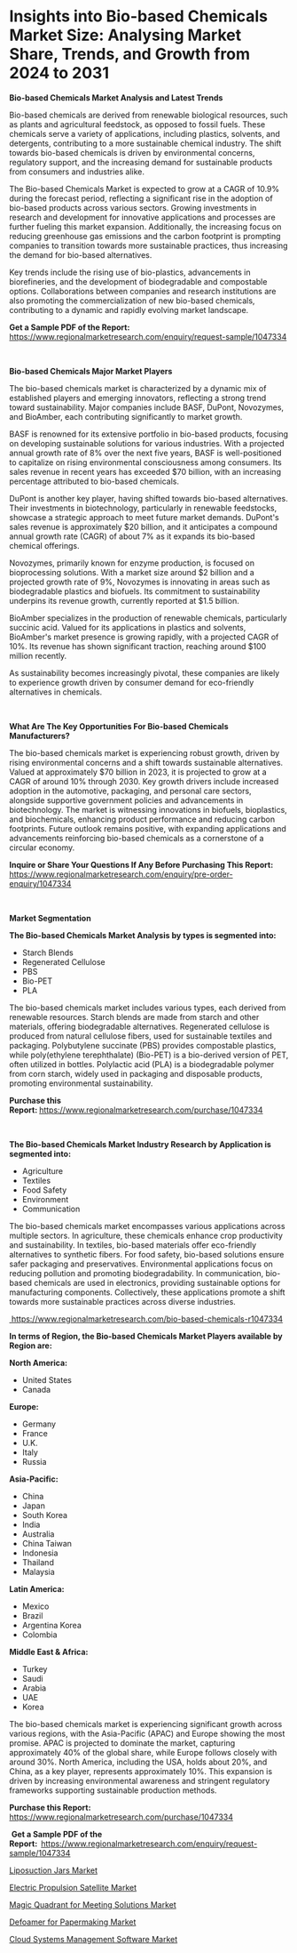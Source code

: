 <p><h1>Insights into Bio-based Chemicals Market Size: Analysing Market Share, Trends, and Growth from 2024 to 2031</h1></p><p><strong>Bio-based Chemicals Market Analysis and Latest Trends</strong></p>
<p><p>Bio-based chemicals are derived from renewable biological resources, such as plants and agricultural feedstock, as opposed to fossil fuels. These chemicals serve a variety of applications, including plastics, solvents, and detergents, contributing to a more sustainable chemical industry. The shift towards bio-based chemicals is driven by environmental concerns, regulatory support, and the increasing demand for sustainable products from consumers and industries alike.</p><p>The Bio-based Chemicals Market is expected to grow at a CAGR of 10.9% during the forecast period, reflecting a significant rise in the adoption of bio-based products across various sectors. Growing investments in research and development for innovative applications and processes are further fueling this market expansion. Additionally, the increasing focus on reducing greenhouse gas emissions and the carbon footprint is prompting companies to transition towards more sustainable practices, thus increasing the demand for bio-based alternatives.</p><p>Key trends include the rising use of bio-plastics, advancements in biorefineries, and the development of biodegradable and compostable options. Collaborations between companies and research institutions are also promoting the commercialization of new bio-based chemicals, contributing to a dynamic and rapidly evolving market landscape.</p></p>
<p><strong>Get a Sample PDF of the Report:&nbsp;</strong> <a href="https://www.regionalmarketresearch.com/enquiry/request-sample/1047334">https://www.regionalmarketresearch.com/enquiry/request-sample/1047334</a></p>
<p>&nbsp;</p>
<p><strong>Bio-based Chemicals Major Market Players</strong></p>
<p><p>The bio-based chemicals market is characterized by a dynamic mix of established players and emerging innovators, reflecting a strong trend toward sustainability. Major companies include BASF, DuPont, Novozymes, and BioAmber, each contributing significantly to market growth.</p><p>BASF is renowned for its extensive portfolio in bio-based products, focusing on developing sustainable solutions for various industries. With a projected annual growth rate of 8% over the next five years, BASF is well-positioned to capitalize on rising environmental consciousness among consumers. Its sales revenue in recent years has exceeded $70 billion, with an increasing percentage attributed to bio-based chemicals.</p><p>DuPont is another key player, having shifted towards bio-based alternatives. Their investments in biotechnology, particularly in renewable feedstocks, showcase a strategic approach to meet future market demands. DuPont's sales revenue is approximately $20 billion, and it anticipates a compound annual growth rate (CAGR) of about 7% as it expands its bio-based chemical offerings.</p><p>Novozymes, primarily known for enzyme production, is focused on bioprocessing solutions. With a market size around $2 billion and a projected growth rate of 9%, Novozymes is innovating in areas such as biodegradable plastics and biofuels. Its commitment to sustainability underpins its revenue growth, currently reported at $1.5 billion.</p><p>BioAmber specializes in the production of renewable chemicals, particularly succinic acid. Valued for its applications in plastics and solvents, BioAmber's market presence is growing rapidly, with a projected CAGR of 10%. Its revenue has shown significant traction, reaching around $100 million recently.</p><p>As sustainability becomes increasingly pivotal, these companies are likely to experience growth driven by consumer demand for eco-friendly alternatives in chemicals.</p></p>
<p>&nbsp;</p>
<p><strong>What Are The Key Opportunities For Bio-based Chemicals Manufacturers?</strong></p>
<p><p>The bio-based chemicals market is experiencing robust growth, driven by rising environmental concerns and a shift towards sustainable alternatives. Valued at approximately $70 billion in 2023, it is projected to grow at a CAGR of around 10% through 2030. Key growth drivers include increased adoption in the automotive, packaging, and personal care sectors, alongside supportive government policies and advancements in biotechnology. The market is witnessing innovations in biofuels, bioplastics, and biochemicals, enhancing product performance and reducing carbon footprints. Future outlook remains positive, with expanding applications and advancements reinforcing bio-based chemicals as a cornerstone of a circular economy.</p></p>
<p><strong>Inquire or Share Your Questions If Any Before Purchasing This Report:</strong> <a href="https://www.regionalmarketresearch.com/enquiry/pre-order-enquiry/1047334">https://www.regionalmarketresearch.com/enquiry/pre-order-enquiry/1047334</a></p>
<p>&nbsp;</p>
<p><strong>Market Segmentation</strong></p>
<p><strong>The Bio-based Chemicals Market Analysis by types is segmented into:</strong></p>
<p><ul><li>Starch Blends</li><li>Regenerated Cellulose</li><li>PBS</li><li>Bio-PET</li><li>PLA</li></ul></p>
<p><p>The bio-based chemicals market includes various types, each derived from renewable resources. Starch blends are made from starch and other materials, offering biodegradable alternatives. Regenerated cellulose is produced from natural cellulose fibers, used for sustainable textiles and packaging. Polybutylene succinate (PBS) provides compostable plastics, while poly(ethylene terephthalate) (Bio-PET) is a bio-derived version of PET, often utilized in bottles. Polylactic acid (PLA) is a biodegradable polymer from corn starch, widely used in packaging and disposable products, promoting environmental sustainability.</p></p>
<p><strong>Purchase this Report:&nbsp;</strong><a href="https://www.regionalmarketresearch.com/purchase/1047334">https://www.regionalmarketresearch.com/purchase/1047334</a></p>
<p>&nbsp;</p>
<p><strong>The Bio-based Chemicals Market Industry Research by Application is segmented into:</strong></p>
<p><ul><li>Agriculture</li><li>Textiles</li><li>Food Safety</li><li>Environment</li><li>Communication</li></ul></p>
<p><p>The bio-based chemicals market encompasses various applications across multiple sectors. In agriculture, these chemicals enhance crop productivity and sustainability. In textiles, bio-based materials offer eco-friendly alternatives to synthetic fibers. For food safety, bio-based solutions ensure safer packaging and preservatives. Environmental applications focus on reducing pollution and promoting biodegradability. In communication, bio-based chemicals are used in electronics, providing sustainable options for manufacturing components. Collectively, these applications promote a shift towards more sustainable practices across diverse industries.</p></p>
<p><a href="https://www.regionalmarketresearch.com/bio-based-chemicals-r1047334">&nbsp;https://www.regionalmarketresearch.com/bio-based-chemicals-r1047334</a></p>
<p><strong>In terms of Region, the Bio-based Chemicals Market Players available by Region are:</strong></p>
<p>
    <p> <strong> North America: </strong>
        <ul>
            <li>United States</li>
            <li>Canada</li>
        </ul>
        </p> 
    <p> <strong> Europe: </strong>
        <ul>
            <li>Germany</li>
            <li>France</li>
            <li>U.K.</li>
            <li>Italy</li>
            <li>Russia</li>
        </ul>
        </p> 
    <p> <strong> Asia-Pacific: </strong>
        <ul>
            <li>China</li>
            <li>Japan</li>
            <li>South Korea</li>
            <li>India</li>
            <li>Australia</li>
            <li>China Taiwan</li>
            <li>Indonesia</li>
            <li>Thailand</li>
            <li>Malaysia</li>
        </ul>
        </p> 
    <p> <strong> Latin America: </strong>
        <ul>
            <li>Mexico</li>
            <li>Brazil</li>
            <li>Argentina Korea</li>
            <li>Colombia</li>
        </ul>
        </p> 
    <p> <strong> Middle East & Africa: </strong>
        <ul>
            <li>Turkey</li>
            <li>Saudi</li>
            <li>Arabia</li>
            <li>UAE</li>
            <li>Korea</li>
        </ul>
    </p>
    </p>
<p><p>The bio-based chemicals market is experiencing significant growth across various regions, with the Asia-Pacific (APAC) and Europe showing the most promise. APAC is projected to dominate the market, capturing approximately 40% of the global share, while Europe follows closely with around 30%. North America, including the USA, holds about 20%, and China, as a key player, represents approximately 10%. This expansion is driven by increasing environmental awareness and stringent regulatory frameworks supporting sustainable production methods.</p></p>
<p><strong>Purchase this Report: </strong><a href="https://www.regionalmarketresearch.com/purchase/1047334">https://www.regionalmarketresearch.com/purchase/1047334</a></p>
<p>&nbsp;<strong>Get a Sample PDF of the Report:&nbsp;&nbsp;</strong><a href="https://www.regionalmarketresearch.com/enquiry/request-sample/1047334">https://www.regionalmarketresearch.com/enquiry/request-sample/1047334</a></p>
<p><strong></strong></p>
<p><p><a href="https://medium.com/@itulahketika_66457/navigating-the-liposuction-jars-market-expert-analysis-and-market-forecast-for-period-from-2024-to-df098e9319d1">Liposuction Jars Market</a></p><p><a href="https://github.com/ChristianClark406/Market-Research-Report-List-1/blob/main/electric-propulsion-satellite-market.md">Electric Propulsion Satellite Market</a></p><p><a href="https://www.linkedin.com/pulse/magic-quadrant-meeting-solutions-market-growth-segmentation-7gqtf">Magic Quadrant for Meeting Solutions Market</a></p><p><a href="https://issuu.com/reportprime-2/docs/defoamer-for-papermaking-market-siz_d0225beffa0697">Defoamer for Papermaking Market</a></p><p><a href="https://www.linkedin.com/pulse/cloud-systems-management-software-market-trends-strategic-vkjpf">Cloud Systems Management Software Market</a></p></p>